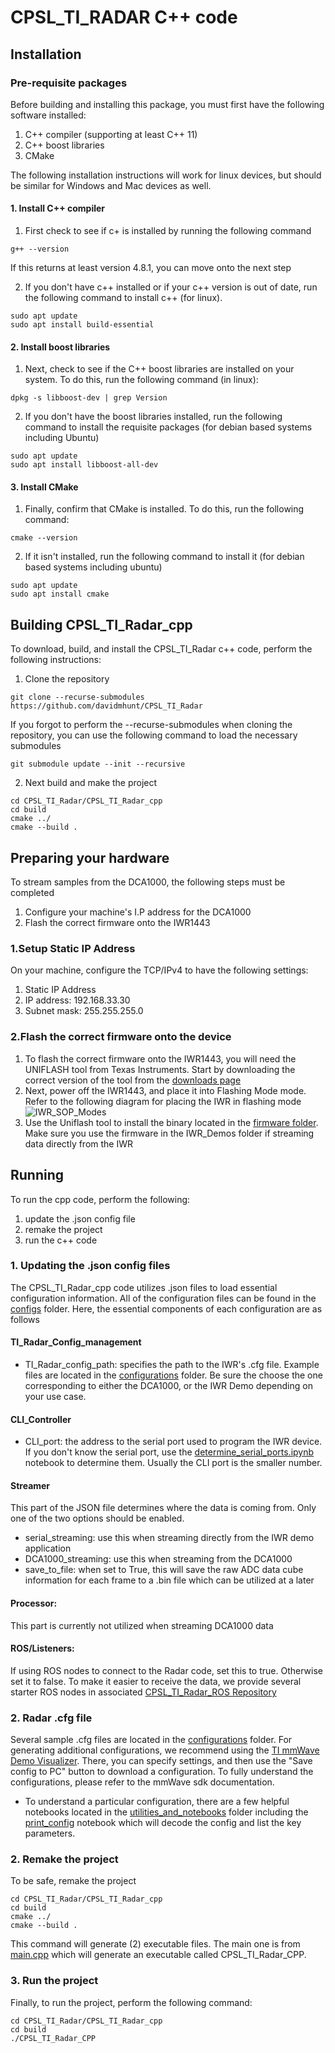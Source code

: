 # CPSL_TI_RADAR C++ code

## Installation

### Pre-requisite packages
Before building and installing this package, you must first have the following software installed:
1. C++ compiler (supporting at least C++ 11)
2. C++ boost libraries
3. CMake

The following installation instructions will work for linux devices, but should be similar for Windows and Mac devices as well.

#### 1. Install C++ compiler
1. First check to see if c+ is installed by running the following command
```
g++ --version
```
If this returns at least version 4.8.1, you can move onto the next step

2. If you don't have c++ installed or if your c++ version is out of date, run the following command to install c++ (for linux).
```
sudo apt update
sudo apt install build-essential
```

#### 2. Install boost libraries
1. Next, check to see if the C++ boost libraries are installed on your system. To do this, run the following command (in linux):
```
dpkg -s libboost-dev | grep Version
```

2. If you don't have the boost libraries installed, run the following command to install the requisite packages (for debian based systems including Ubuntu)
```
sudo apt update
sudo apt install libboost-all-dev
```

#### 3. Install CMake
1. Finally, confirm that CMake is installed. To do this, run the following command:
```
cmake --version
```
2. If it isn't installed, run the following command to install it (for debian based systems including ubuntu)
```
sudo apt update
sudo apt install cmake
```
## Building CPSL_TI_Radar_cpp

To download, build, and install the CPSL_TI_Radar c++ code, perform the following instructions:
1. Clone the repository
```
git clone --recurse-submodules https://github.com/davidmhunt/CPSL_TI_Radar
```

If you forgot to perform the --recurse-submodules when cloning the repository, you can use the following command to load the necessary submodules
```
git submodule update --init --recursive
```

2. Next build and make the project
```
cd CPSL_TI_Radar/CPSL_TI_Radar_cpp
cd build
cmake ../
cmake --build .
```

## Preparing your hardware

To stream samples from the DCA1000, the following steps must be completed
1. Configure your machine's I.P address for the DCA1000
2. Flash the correct firmware onto the IWR1443

### 1.Setup Static IP Address
On your machine, configure the TCP/IPv4 to have the following settings:
1. Static IP Address
2. IP address: 192.168.33.30
3. Subnet mask: 255.255.255.0

### 2.Flash the correct firmware onto the device
1. To flash the correct firmware onto the IWR1443, you will need the UNIFLASH tool from Texas Instruments. Start by downloading the correct version of the tool from the [downloads page](https://www.ti.com/tool/UNIFLASH#downloads)
2. Next, power off the IWR1443, and place it into Flashing Mode mode. Refer to the following diagram for placing the IWR in flashing mode ![IWR_SOP_Modes](../CPSL_TI_Radar/readme_images/IWR_SOP_modes.png)
3. Use the Uniflash tool to install the binary located in the [firmware folder](../Firmware/DCA1000_Streaming). Make sure you use the firmware in the IWR_Demos folder if streaming data directly from the IWR

## Running

To run the cpp code, perform the following:
1. update the .json config file
2. remake the project
3. run the c++ code

### 1. Updating the .json config files

The CPSL_TI_Radar_cpp code utilizes .json files to load essential configuration information. All of the configuration files can be found in the [configs](./configs/) folder. Here, the essential components of each configuration are as follows 


#### TI_Radar_Config_management
* TI_Radar_config_path: specifies the path to the IWR's .cfg file. Example files are located in the [configurations](../configurations/) folder. Be sure the choose the one corresponding to either the DCA1000, or the IWR Demo depending on your use case. 

#### CLI_Controller
* CLI_port: the address to the serial port used to program the IWR device. If you don't know the serial port, use the [determine_serial_ports.ipynb](../utilities/determine_serial_ports.ipynb) notebook to determine them. Usually the CLI port is the smaller number.

#### Streamer
This part of the JSON file determines where the data is coming from. Only one of the two options should be enabled.
* serial_streaming: use this when streaming directly from the IWR demo application
* DCA1000_streaming: use this when streaming from the DCA1000
* save_to_file: when set to True, this will save the raw ADC data cube information for each frame to a .bin file which can be utilized at a later
#### Processor: 
This part is currently not utilized when streaming DCA1000 data


#### ROS/Listeners:
If using ROS nodes to connect to the Radar code, set this to true. Otherwise set it to false. To make it easier to receive the data, we provide several starter ROS nodes in associated [CPSL_TI_Radar_ROS Repository](https://github.com/davidmhunt/CPSL_TI_Radar_ROS)

### 2. Radar .cfg file

Several sample .cfg files are located in the [configurations](../configurations/) folder. For generating additional configurations, we recommend using the [TI mmWave Demo Visualizer](https://dev.ti.com/gallery/view/mmwave/mmWave_Demo_Visualizer/ver/2.1.0/). There, you can specify settings, and then use the "Save config to PC" button to download a configuration. To fully understand the configurations, please refer to the mmWave sdk documentation. 
* To understand a particular configuration, there are a few helpful notebooks located in the [utilities_and_notebooks](../utilities/) folder including the [print_config](../utilities/print_config.ipynb) notebook which will decode the config and list the key parameters. 


### 2. Remake the project

To be safe, remake the project
```
cd CPSL_TI_Radar/CPSL_TI_Radar_cpp
cd build
cmake ../
cmake --build .
```

This command will generate (2) executable files. The main one is from [main.cpp](./main.cpp) which will generate an executable called CPSL_TI_Radar_CPP.

### 3. Run the project

Finally, to run the project, perform the following command:
```
cd CPSL_TI_Radar/CPSL_TI_Radar_cpp
cd build
./CPSL_TI_Radar_CPP
```